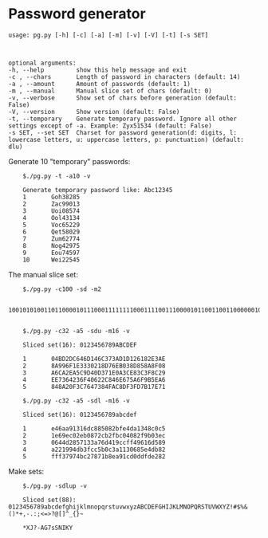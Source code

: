# Password generator
    usage: pg.py [-h] [-c] [-a] [-m] [-v] [-V] [-t] [-s SET]



    optional arguments:
    -h, --help         show this help message and exit
    -c , --chars       Length of password in characters (default: 14)
    -a , --amount      Amount of passwords (default: 1)
    -m , --manual      Manual slice set of chars (default: 0)
    -v, --verbose      Show set of chars before generation (default: False)
    -V, --version      Show version (default: False)
    -t, --temporary    Generate temporary password. Ignore all other settings except of -a. Example: Zyx51534 (default: False)
    -s SET, --set SET  Charset for password generation(d: digits, l: lowercase letters, u: uppercase letters, p: punctuation) (default: dlu)

 
Generate 10 "temporary" passwords:

        $./pg.py -t -a10 -v

        Generate temporary password like: Abc12345
        1       Goh38285
        2       Zac99013
        3       Uoi08574
        4       Ool43134
        5       Voc65229
        6       Qet58029
        7       Zum62774
        8       Nog42975
        9       Eou74597
        10      Wei22545

The manual slice set:
        
        
        $./pg.py -c100 -sd -m2

                1001010100110110000101110001111111100011110011100001011001100110000001000100100110110110000011101101


        $./pg.py -c32 -a5 -sdu -m16 -v

        Sliced set(16): 0123456789ABCDEF

        1       04BD2DC646D146C373AD1D126182E3AE
        2       8A996F1E3330218D76EB038D858A8F08
        3       A6CA2EA5C9D40D371E0A3CE83C3F8C29
        4       EE7364236F40622C846E675A6F9B5EA6
        5       848A20F3C7647384FAC8DF3FD7B17E71

        $./pg.py -c32 -a5 -sdl -m16 -v

        Sliced set(16): 0123456789abcdef

        1       e46aa91316dc885082bfe4da1348c0c5
        2       1e69ec02eb0872cb2fbc04082f9b03ec
        3       0644d2857133a76d419ccff49616d589
        4       a221994db3fcc5b0c3a1130685e4db82
        5       fff37974bc27871b8ea91cd0ddfde282

Make sets:
        
        $./pg.py -sdlup -v

        Sliced set(88): 0123456789abcdefghijklmnopqrstuvwxyzABCDEFGHIJKLMNOPQRSTUVWXYZ!#$%&()*+,-.:;<=>?@[]^_{}~

        *XJ?-AG7sSNIKY

        